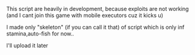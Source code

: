 This script are heavily in development, because exploits are not working (and I cant join this game with mobile executors cuz it kicks u)

I made only "skeleton" (if you can call it that) of script which is only inf stamina,auto-fish for now..

I'll upload it later
